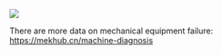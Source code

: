 ![](..docs/images/fig014.png)

There are more data on mechanical equipment failure: https://mekhub.cn/machine-diagnosis
